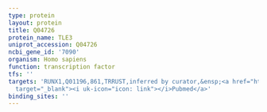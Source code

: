 ```yaml
---
type: protein
layout: protein
title: Q04726
protein_name: TLE3
uniprot_accession: Q04726
ncbi_gene_id: '7090'
organism: Homo sapiens
function: transcription factor
tfs: ''
targets: 'RUNX1,Q01196,861,TRRUST,inferred by curator,&ensp;<a href="https://www.ncbi.nlm.nih.gov/pubmed/?term=19403666%5Buid%5D"
  target="_blank"><i uk-icon="icon: link"></i>Pubmed</a>'
binding_sites: ''
---
```

